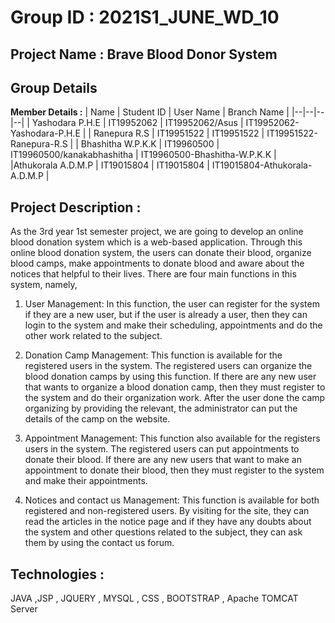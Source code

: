 # Group ID : 2021S1_JUNE_WD_10
## Project Name : Brave Blood Donor System
## Group Details

**Member Details :**
| Name | Student ID | User Name | Branch Name |
|--|--|--|--|
| Yashodara P.H.E | IT19952062 | IT19952062/Asus | IT19952062-Yashodara-P.H.E |
| Ranepura R.S | IT19951522 | IT19951522 | IT19951522-Ranepura-R.S |
| Bhashitha W.P.K.K | IT19960500 | IT19960500/kanakabhashitha | IT19960500-Bhashitha-W.P.K.K |
|Athukorala A.D.M.P | IT19015804  | IT19015804 | IT19015804-Athukorala-A.D.M.P |

## Project Description : 
As the 3rd year 1st semester project, we are going to develop an online blood donation system which is a web-based application. Through this online blood donation system, the users can donate their blood, organize blood camps, make appointments to donate blood and aware about the notices that helpful to their lives. There are four main functions in this system, namely,

1.	User Management: In this function, the user can register for the system if they are a new user, but if the user is already a user, then they can login to the system and make their scheduling, appointments and do the other work related to the subject.  

2.	Donation Camp Management: This function is available for the registered users in the system. The registered users can organize the blood donation camps by using this function. If there are any new user that wants to organize a blood donation camp, then they must register to the system and do their organization work. After the user done the camp organizing by providing the relevant, the administrator can put the details of the camp on the website.

3.	Appointment Management: This function also available for the registers users in the system. The registered users can put appointments to donate their blood. If there are any new users that want to make an appointment to donate their blood, then they must register to the system and make their appointments.

4.	Notices and contact us Management: This function is available for both registered and non-registered users. By visiting for the site, they can read the articles in the notice page and if they have any doubts about the system and other questions related to the subject, they can ask them by using the contact us forum.


## Technologies :
JAVA ,JSP , JQUERY , MYSQL , CSS , BOOTSTRAP , Apache TOMCAT Server
